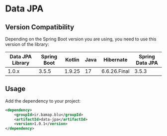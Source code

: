 # Data JPA

## Version Compatibility
Depending on the Spring Boot version you are using, you need to use this version of the library:

| Data JPA Library | Spring Boot | Kotlin | Java | Hibernate    | Spring Data JPA |
|------------------|-------------|--------|------|--------------|-----------------|
| 1.0.x            | 3.5.5       | 1.9.25 | 17   | 6.6.26.Final | 3.5.3           |     

## Usage

Add the dependency to your project:

```xml
<dependency>
    <groupId>ir.bamap.blu</groupId>
    <artifactId>data-jpa</artifactId>
    <version>1.0.1</version>
</dependency>
```